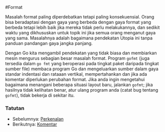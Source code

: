 #Format

Masalah format paling diperdebatkan tetapi paling konsekuensial. Orang bisa beradaptasi dengan gaya yang berbeda dengan gaya format yang berbeda tetapi lebih baik jika mereka tidak perlu melakukannya, dan sedikit waktu yang dikhususkan untuk topik ini jika semua orang menganut gaya yang sama. Masalahnya adalah bagaimana pendekatan Utopia ini tanpa panduan pandangan gaya jangka panjang.

Dengan Go kita mengambil pendekatan yang tidak biasa dan membiarkan mesin mengurus sebagian besar masalah format. Program `gofmt` (juga tersedia dalam `go fmt` yang beroperasi pada tingkat paket daripada tingkat sumber file) membaca program Go dan mengeluarkan sumber dalam gaya standar indentasi dan rataaan vertikal, mempertahankan dan jika ada komentar diperlukan perubahan format. Jika anda ingin mengetahui bagaimana menangani beberapa situasi layout baru, jalankan `gofmt`; jika hasilnya tidak kelihatan benar, atur ulang program anda (catat bug tentang `gofmt`), tidak bekerja di sekitar itu.  


### Tatutan

- Sebelumnya: [Perkenalan](02_format.md)
- Berikutnya: [Komentar](03_komentar.md)
